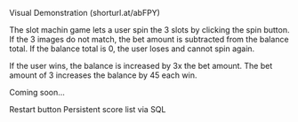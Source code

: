 Visual Demonstration (shorturl.at/abFPY)

The slot machin game lets a user spin the 3 slots by clicking the spin button. 
If the 3 images do not match, the bet amount is subtracted from the balance total. 
If the balance total is 0, the user loses and cannot spin again.

If the user wins, the balance is increased by 3x the bet amount. 
The bet amount of 3 increases the balance by 45 each win.


Coming soon…

Restart button
Persistent score list via SQL
